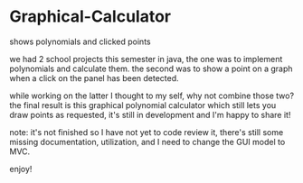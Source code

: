 # Graphical-Calculator
 shows polynomials and clicked points

we had 2 school projects this semester in java,
the one was to implement polynomials and calculate them.
the second was to show a point on a graph when a click on the panel has been detected.

while working on the latter I thought to my self, why not combine those two?
the final result is this graphical polynomial calculator which still lets you draw points as requested,
it's still in development and I'm happy to share it!

note:
it's not finished so I have not yet to code review it,
there's still some missing documentation, utilization, and I need to change the GUI model to MVC.

enjoy!
